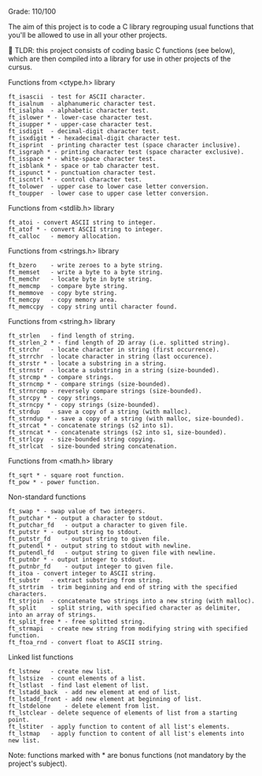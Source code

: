 Grade: 110/100

The aim of this project is to code a C library regrouping usual functions that you'll be allowed to use in all your other projects.

🚀 TLDR: this project consists of coding basic C functions (see below), which are then compiled
into a library for use in other projects of the cursus.

Functions from <ctype.h> library

    ft_isascii	- test for ASCII character.
    ft_isalnum	- alphanumeric character test.
    ft_isalpha	- alphabetic character test.
    ft_islower * - lower-case character test.
    ft_isupper * - upper-case character test.
    ft_isdigit	- decimal-digit character test.
    ft_isxdigit * - hexadecimal-digit character test.
    ft_isprint	- printing character test (space character inclusive).
    ft_isgraph * - printing character test (space character exclusive).
    ft_isspace * - white-space character test.
    ft_isblank * - space or tab character test.
    ft_ispunct * - punctuation character test.
    ft_iscntrl * - control character test.
    ft_tolower	- upper case to lower case letter conversion.
    ft_toupper	- lower case to upper case letter conversion.

Functions from <stdlib.h> library

    ft_atoi	- convert ASCII string to integer.
    ft_atof * - convert ASCII string to integer.
    ft_calloc	- memory allocation.

Functions from <strings.h> library

    ft_bzero	- write zeroes to a byte string.
    ft_memset	- write a byte to a byte string.
    ft_memchr	- locate byte in byte string.
    ft_memcmp	- compare byte string.
    ft_memmove	- copy byte string.
    ft_memcpy	- copy memory area.
    ft_memccpy	- copy string until character found.

Functions from <string.h> library

    ft_strlen	- find length of string.
    ft_strlen_2 * - find length of 2D array (i.e. splitted string).
    ft_strchr	- locate character in string (first occurrence).
    ft_strrchr	- locate character in string (last occurence).
    ft_strstr * - locate a substring in a string.
    ft_strnstr	- locate a substring in a string (size-bounded).
    ft_strcmp * - compare strings.
    ft_strncmp * - compare strings (size-bounded).
    ft_strnrcmp	- reversely compare strings (size-bounded).
    ft_strcpy * - copy strings.
    ft_strncpy * - copy strings (size-bounded).
    ft_strdup	- save a copy of a string (with malloc).
    ft_strndup * - save a copy of a string (with malloc, size-bounded).
    ft_strcat * - concatenate strings (s2 into s1).
    ft_strncat * - concatenate strings (s2 into s1, size-bounded).
    ft_strlcpy	- size-bounded string copying.
    ft_strlcat	- size-bounded string concatenation.

Functions from <math.h> library

    ft_sqrt * - square root function.
    ft_pow * - power function.

Non-standard functions

    ft_swap * - swap value of two integers.
    ft_putchar * - output a character to stdout.
    ft_putchar_fd	- output a character to given file.
    ft_putstr * - output string to stdout.
    ft_putstr_fd	- output string to given file.
    ft_putendl * - output string to stdout with newline.
    ft_putendl_fd	- output string to given file with newline.
    ft_putnbr * - output integer to stdout.
    ft_putnbr_fd	- output integer to given file.
    ft_itoa	- convert integer to ASCII string.
    ft_substr	- extract substring from string.
    ft_strtrim	- trim beginning and end of string with the specified characters.
    ft_strjoin	- concatenate two strings into a new string (with malloc).
    ft_split	- split string, with specified character as delimiter, into an array of strings.
    ft_split_free * - free splitted string.
    ft_strmapi	- create new string from modifying string with specified function.
    ft_ftoa_rnd	- convert float to ASCII string.

Linked list functions

    ft_lstnew	- create new list.
    ft_lstsize	- count elements of a list.
    ft_lstlast	- find last element of list.
    ft_lstadd_back	- add new element at end of list.
    ft_lstadd_front	- add new element at beginning of list.
    ft_lstdelone	- delete element from list.
    ft_lstclear	- delete sequence of elements of list from a starting point.
    ft_lstiter	- apply function to content of all list's elements.
    ft_lstmap	- apply function to content of all list's elements into new list.

Note: functions marked with * are bonus functions (not mandatory by the project's subject).
